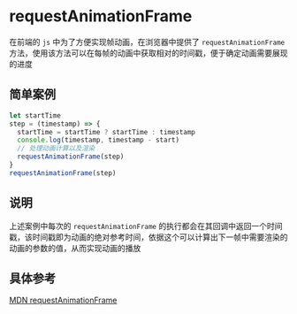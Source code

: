 # requestAnimationFrame
在前端的 `js` 中为了方便实现帧动画，在浏览器中提供了 `requestAnimationFrame` 方法，使用该方法可以在每帧的动画中获取相对的时间戳，便于确定动画需要展现的进度

## 简单案例
```js
let startTime
step = (timestamp) => {
  startTime = startTime ? startTime : timestamp
  console.log(timestamp, timestamp - start)
  // 处理动画计算以及渲染
  requestAnimationFrame(step)
}
requestAnimationFrame(step)
```

## 说明
上述案例中每次的 `requestAnimationFrame` 的执行都会在其回调中返回一个时间戳，该时间戳即为动画的绝对参考时间，依据这个可以计算出下一帧中需要渲染的动画的参数的值，从而实现动画的播放

## 具体参考
[MDN requestAnimationFrame](https://developer.mozilla.org/zh-CN/docs/Web/API/Window/requestAnimationFrame)